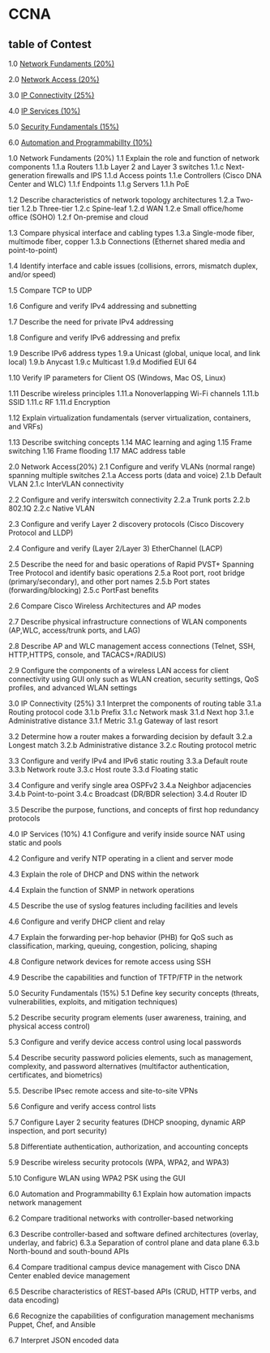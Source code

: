# CCNA

## table of Contest

1.0 [Network Fundaments (20%)](1_Network_Fundamentals_20_%)

2.0 [Network Access (20%)](2_Network_Access_20_%)

3.0 [IP Connectivity (25%)](3_IP_Connectivity_20_%)

4.0 [IP Services (10%)](4_IP_Services_10_%)

5.0 [Security Fundamentals (15%)](5_Security_Fundamentals_15_%)       

6.0 [Automation and Programmabillty (10%)](6_Automation_and_Programmabillty_10_%)









1.0 Network Fundaments (20%)
1.1 Explain the role and function of network components
1.1.a Routers
1.1.b Layer 2 and Layer 3 switches
1.1.c Next-generation firewalls and IPS
1.1.d Access points
1.1.e Controllers (Cisco DNA Center and WLC)
1.1.f Endpoints
1.1.g Servers
1.1.h PoE

1.2 Describe characteristics of network topology architectures
1.2.a Two-tier
1.2.b Three-tier
1.2.c Spine-leaf
1.2.d WAN
1.2.e Small office/home office (SOHO)
1.2.f On-premise and cloud

1.3 Compare physical interface and cabling types
1.3.a Single-mode fiber, multimode fiber, copper
1.3.b Connections (Ethernet shared media and point-to-point)

1.4 Identify interface and cable issues (collisions, errors, mismatch duplex, and/or speed)

1.5 Compare TCP to UDP

1.6 Configure and verify IPv4 addressing and subnetting

1.7 Describe the need for private IPv4 addressing

1.8 Configure and verify IPv6 addressing and prefix

1.9 Describe IPv6 address types
1.9.a Unicast (global, unique local, and link local)
1.9.b Anycast
1.9.c Multicast
1.9.d Modified EUI 64

1.10 Verify IP parameters for Client OS (Windows, Mac OS, Linux)

1.11 Describe wireless principles
1.11.a Nonoverlapping Wi-Fi channels
1.11.b SSID
1.11.c RF
1.11.d Encryption

1.12 Explain virtualization fundamentals (server virtualization, containers, and VRFs)

1.13 Describe switching concepts
1.14 MAC learning and aging
1.15 Frame switching
1.16 Frame flooding
1.17 MAC address table


2.0 Network Access(20%)
2.1 Configure and verify VLANs (normal range) spanning multiple switches
2.1.a Access ports (data and voice)
2.1.b Default VLAN
2.1.c InterVLAN connectivity

2.2 Configure and verify interswitch connectivity
2.2.a Trunk ports
2.2.b 802.1Q
2.2.c Native VLAN

2.3 Configure and verify Layer 2 discovery protocols (Cisco Discovery Protocol and LLDP)

2.4 Configure and verify (Layer 2/Layer 3) EtherChannel (LACP)

2.5 Describe the need for and basic operations of Rapid PVST+ Spanning Tree Protocol and identify basic operations
2.5.a Root port, root bridge (primary/secondary), and other port names
2.5.b Port states (forwarding/blocking)
2.5.c PortFast benefits

2.6 Compare Cisco Wireless Architectures and AP modes

2.7 Describe physical infrastructure connections of WLAN components (AP,WLC, access/trunk ports, and LAG)

2.8 Describe AP and WLC management access connections (Telnet, SSH, HTTP,HTTPS, console, and TACACS+/RADIUS)

2.9 Configure the components of a wireless LAN access for client connectivity using GUI only such as WLAN creation, security settings, QoS profiles, and advanced WLAN settings



3.0 IP Connectivity (25%)
3.1 Interpret the components of routing table
3.1.a Routing protocol code
3.1.b Prefix
3.1.c Network mask
3.1.d Next hop
3.1.e Administrative distance
3.1.f Metric
3.1.g Gateway of last resort

3.2 Determine how a router makes a forwarding decision by default
3.2.a Longest match
3.2.b Administrative distance
3.2.c Routing protocol metric

3.3 Configure and verify IPv4 and IPv6 static routing
3.3.a Default route
3.3.b Network route
3.3.c Host route
3.3.d Floating static

3.4 Configure and verify single area OSPFv2
3.4.a Neighbor adjacencies
3.4.b Point-to-point
3.4.c Broadcast (DR/BDR selection)
3.4.d Router ID

3.5 Describe the purpose, functions, and concepts of first hop redundancy protocols


4.0 IP Services (10%)
4.1 Configure and verify inside source NAT using static and pools

4.2 Configure and verify NTP operating in a client and server mode

4.3 Explain the role of DHCP and DNS within the network

4.4 Explain the function of SNMP in network operations

4.5 Describe the use of syslog features including facilities and levels

4.6 Configure and verify DHCP client and relay

4.7 Explain the forwarding per-hop behavior (PHB) for QoS such as classification, marking, queuing, congestion, policing, shaping

4.8 Configure network devices for remote access using SSH

4.9 Describe the capabilities and function of TFTP/FTP in the network


5.0 Security Fundamentals (15%)
5.1 Define key security concepts (threats, vulnerabilities, exploits, and mitigation techniques)

5.2 Describe security program elements (user awareness, training, and physical access control)

5.3 Configure and verify device access control using local passwords

5.4 Describe security password policies elements, such as management, complexity, and password alternatives (multifactor authentication, certificates, and biometrics)

5.5. Describe IPsec remote access and site-to-site VPNs

5.6 Configure and verify access control lists

5.7 Configure Layer 2 security features (DHCP snooping, dynamic ARP inspection, and port security)

5.8 Differentiate authentication, authorization, and accounting concepts

5.9 Describe wireless security protocols (WPA, WPA2, and WPA3)

5.10 Configure WLAN using WPA2 PSK using the GUI



6.0 Automation and Programmabillty 
6.1 Explain how automation impacts network management

6.2 Compare traditional networks with controller-based networking

6.3 Describe controller-based and software defined architectures (overlay, underlay, and fabric)
6.3.a Separation of control plane and data plane
6.3.b North-bound and south-bound APIs

6.4 Compare traditional campus device management with Cisco DNA Center enabled device management

6.5 Describe characteristics of REST-based APIs (CRUD, HTTP verbs, and data encoding)

6.6 Recognize the capabilities of configuration management mechanisms Puppet, Chef, and Ansible

6.7 Interpret JSON encoded data

